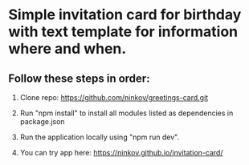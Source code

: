 
# Simple invitation card for birthday with text template for information where and when.

## Follow these steps in order:

   
1. Clone repo: https://github.com/ninkov/greetings-card.git

2. Run "npm install" to install all modules listed as dependencies in package.json  

3. Run the application locally using "npm run dev".
   
4. You can try app here: https://ninkov.github.io/invitation-card/